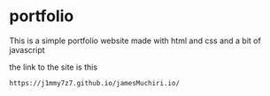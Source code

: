 # portfolio
This is a simple portfolio website made with html and css and a bit of javascript

the link to the site is this
```
https://j1mmy7z7.github.io/jamesMuchiri.io/
```

